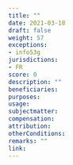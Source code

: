 ```yaml
---
title: ""
date: 2021-03-18
draft: false
weight: 57
exceptions:
- info53g
jurisdictions:
- FR
score: 0
description: "" 
beneficiaries:
purposes: 
usage:
subjectmatter:
compensation:
attribution: 
otherConditions: 
remarks: ""
link: 
---
```

